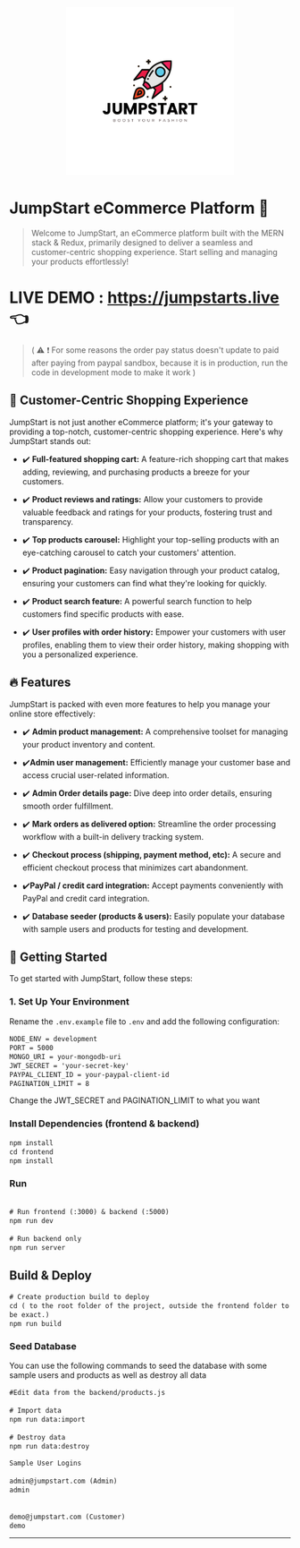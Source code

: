 <p align="center">
  <img src="logo-readme.png" alt="JumpStart eCommerce" width="300">
</p>

# JumpStart eCommerce Platform 🚀

> Welcome to JumpStart, an eCommerce platform built with the MERN stack & Redux, primarily designed to deliver a seamless and customer-centric shopping experience. Start selling and managing your products effortlessly!
>
# LIVE DEMO : https://jumpstarts.live 👈 
> ( ⚠️ ❗ For some reasons the order pay status doesn't update to paid after paying from paypal sandbox, because it is in production, run the code in development mode to make it work  )

## 🌟 Customer-Centric Shopping Experience

JumpStart is not just another eCommerce platform; it's your gateway to providing a top-notch, customer-centric shopping experience. Here's why JumpStart stands out:

- ✔️ **Full-featured shopping cart:** A feature-rich shopping cart that makes adding, reviewing, and purchasing products a breeze for your customers.

- ✔️ **Product reviews and ratings:** Allow your customers to provide valuable feedback and ratings for your products, fostering trust and transparency.

- ✔️ **Top products carousel:** Highlight your top-selling products with an eye-catching carousel to catch your customers' attention.

- ✔️ **Product pagination:** Easy navigation through your product catalog, ensuring your customers can find what they're looking for quickly.

- ✔️ **Product search feature:** A powerful search function to help customers find specific products with ease.

- ✔️ **User profiles with order history:** Empower your customers with user profiles, enabling them to view their order history, making shopping with you a personalized experience.

## 🔥 Features

JumpStart is packed with even more features to help you manage your online store effectively:

- ✔️ **Admin product management:** A comprehensive toolset for managing your product inventory and content.

- ✔️**Admin user management:** Efficiently manage your customer base and access crucial user-related information.

- ✔️ **Admin Order details page:** Dive deep into order details, ensuring smooth order fulfillment.

- ✔️ **Mark orders as delivered option:** Streamline the order processing workflow with a built-in delivery tracking system.

- ✔️ **Checkout process (shipping, payment method, etc):** A secure and efficient checkout process that minimizes cart abandonment.

- ✔️**PayPal / credit card integration:** Accept payments conveniently with PayPal and credit card integration.

- ✔️ **Database seeder (products & users):** Easily populate your database with sample users and products for testing and development.

## 🚀 Getting Started

To get started with JumpStart, follow these steps:

### 1. Set Up Your Environment

Rename the `.env.example` file to `.env` and add the following configuration:

```env
NODE_ENV = development
PORT = 5000
MONGO_URI = your-mongodb-uri
JWT_SECRET = 'your-secret-key'
PAYPAL_CLIENT_ID = your-paypal-client-id
PAGINATION_LIMIT = 8

```

Change the JWT_SECRET and PAGINATION_LIMIT to what you want

### Install Dependencies (frontend & backend)

```
npm install
cd frontend
npm install
```

### Run

```

# Run frontend (:3000) & backend (:5000)
npm run dev

# Run backend only
npm run server
```

## Build & Deploy

```
# Create production build to deploy
cd ( to the root folder of the project, outside the frontend folder to be exact.)
npm run build
```

### Seed Database

You can use the following commands to seed the database with some sample users and products as well as destroy all data

```
#Edit data from the backend/products.js

# Import data
npm run data:import

# Destroy data
npm run data:destroy
```

```
Sample User Logins

admin@jumpstart.com (Admin)
admin


demo@jumpstart.com (Customer)
demo
```

---

